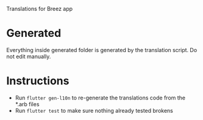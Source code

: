 Translations for Breez app

# Generated

Everything inside generated folder is generated by the translation script. Do not edit manually.

# Instructions

- Run `flutter gen-l10n` to re-generate the translations code from the *.arb files
- Run `flutter test` to make sure nothing already tested brokens

